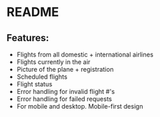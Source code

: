# README

## Features:
* Flights from all domestic + international airlines
* Flights currently in the air
* Picture of the plane + registration
* Scheduled flights
* Flight status
* Error handling for invalid flight #'s
* Error handling for failed requests
* For mobile and desktop. Mobile-first design